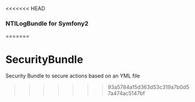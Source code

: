 <<<<<<< HEAD
### NTILogBundle for Symfony2
=======
# SecurityBundle
Security Bundle to secure actions based on an YML file
>>>>>>> 93a5784a15d363d53c319a7b0d57a474ac5147bf
